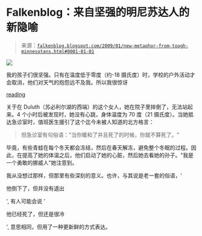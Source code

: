 <!--yml

category: 未分类

date: 2024-05-12 22:36:46

-->

# Falkenblog：来自坚强的明尼苏达人的新隐喻

> 来源：[`falkenblog.blogspot.com/2009/01/new-metaphor-from-tough-minnesotans.html#0001-01-01`](http://falkenblog.blogspot.com/2009/01/new-metaphor-from-tough-minnesotans.html#0001-01-01)

![](https://blogger.googleusercontent.com/img/b/R29vZ2xl/AVvXsEiYUoLvJtR5vklDKS_xVN9EZvmVZWprsJbY1bbClRc0kH98lAyZS0oBz2uwa2keuJeK4A8-sQ6VSrBBpTH-c1_BAmRcjx49OHpZSMT2Cxd3r4vl44-GKr5ENF6VTF4SpxJfMZvcWQ/s1600-h/frozenfrog.jpg)

我的孩子们很坚强。只有在温度低于零度（约-18 摄氏度）时，学校的户外活动才会取消，他们对天气的抱怨远不及我。所以我很惊讶

[reading](http://www.startribune.com/lifestyle/health/37245029.html?elr=KArksLckD8EQDUoaEyqyP4O:DW3ckUiD3aPc:_Yyc:aUnciaec8O7EyUsl)

关于在 Duluth（苏必利尔湖的西端）的这个女人，她在院子里摔倒了，无法站起来。4 个小时后被发现时，她没有心跳，身体温度为 70 度（21 摄氏度）。当她抵达急诊室时，值班医生援引了这个迄今未被人知道的北方格言：

> 但急诊室有句俗语："当你暖和了并且死了的时候，你就不算死了。"

毕竟，有些青蛙在每个冬天都会冻结，然后在春天解冻，避免整个冬眠的过程。因此，在提高了她的体温之后，他们启动了她的心脏，然后她去看她的孙子。"我是一个勇敢的挪威人"她注意到。

我从没想过那样，但那里有些深刻的意义。也许，与其说是老一套的俗语，'

他倒下了，但并没有退出

', 有人可能会说 '

他已经死了，但还是很冷

', 意思相同，但用了一种更新鲜的方式表达。
